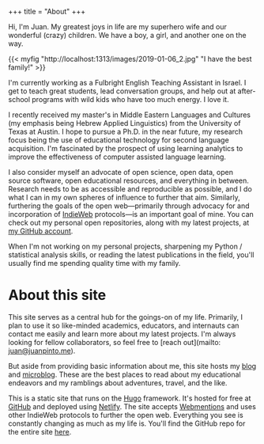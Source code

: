 +++
title = "About"
+++

Hi, I'm Juan. My greatest joys in life are my superhero wife and our wonderful (crazy) children. We have a boy, a girl, and another one on the way.

{{< myfig "http://localhost:1313/images/2019-01-06_2.jpg" "I have the best family!" >}}

I'm currently working as a Fulbright English Teaching Assistant in Israel. I get to teach great students, lead conversation groups, and help out at after-school programs with wild kids who have too much energy. I love it.

I recently received my master's in Middle Eastern Languages and Cultures (my emphasis being Hebrew Applied Linguistics) from the University of Texas at Austin. I hope to pursue a Ph.D. in the near future, my research focus being the use of educational technology for second language acquisition. I'm fascinated by the prospect of using learning analytics to improve the effectiveness of computer assisted language learning.

I also consider myself an advocate of open science, open data, open source software, open educational resources, and everything in between. Research needs to be as accessible and reproducible as possible, and I do what I can in my own spheres of influence to further that aim. Similarly, furthering the goals of the open web—primarily through advocacy for and incorporation of [IndieWeb](https://indieweb.org) protocols—is an important goal of mine. You can check out my personal open repositories, along with my latest projects, at [my GitHub account](https://github.com/juandpinto).

When I'm not working on my personal projects, sharpening my Python / statistical analysis skills, or reading the latest publications in the field, you'll usually find me spending quality time with my family.


# About this site

This site serves as a central hub for the goings-on of my life. Primarily, I plan to use it so like-minded academics, educators, and internauts can contact me easily and learn more about my latest projects. I'm always looking for fellow collaborators, so feel free to [reach out](mailto: juan@juanpinto.me).

But aside from providing basic information about me, this site hosts my [blog](/blog/) and [microblog](/microblog/). These are the best places to read about my educational endeavors and my ramblings about adventures, travel, and the like.

This is a static site that runs on the [Hugo](https://gohugo.io) framework. It's hosted for free at [GitHub](https://github.com) and deployed using [Netlify](https://www.netlify.com). The site accepts [Webmentions](https://indieweb.org/Webmention) and uses other IndieWeb protocols to further the open web. Everything you see is constantly changing as much as my life is. You'll find the GitHub repo for the entire site [here](https://github.com/juandpinto/juanpinto.me).
